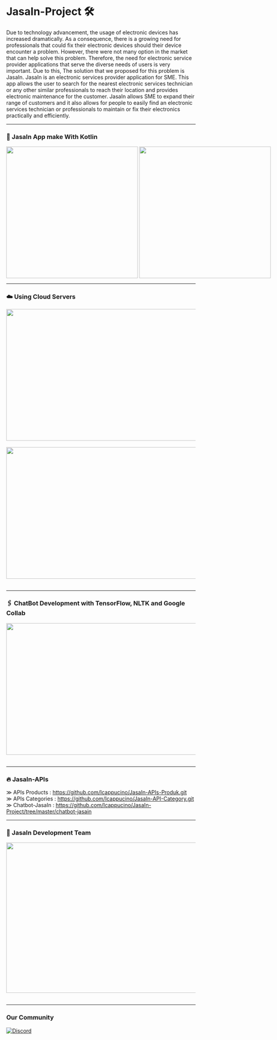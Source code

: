 # JasaIn-Project 🛠️

<p>
Due to technology advancement, the usage of electronic devices has increased dramatically. As a consequence, there is a growing need for professionals that could fix their electronic devices should their device encounter a problem. However, there were not many option in the market that can help solve this problem. Therefore, the need for electronic service provider applications that serve the diverse needs of users is very important. Due to this, The solution that we proposed for this problem is JasaIn. JasaIn is an electronic services provider application for SME. This app allows the user to search for the nearest electronic services technician or any other similar professionals to reach their location and provides electronic maintenance for the customer. JasaIn allows SME to expand their range of customers and it also allows for people to easily find an electronic services technician or professionals to maintain or fix their electronics practically and efficiently.
</p>

---
<h3>📱 JasaIn App make With Kotlin </h3>
<p style="display:flex">
<img height="350em" src="https://github.com/Icappucino/JasaIn-Project/assets/93023359/35a43687-fcdb-4779-97d4-638821a2d28a.jpeg"> &nbsp
<img height="350em" src="https://github.com/Icappucino/JasaIn-Project/assets/93023359/125f7436-c67a-4698-b1a5-0fcc5205c34f.jpeg"> &nbsp
</p>

---
<h3>☁️ Using Cloud Servers</h3>
<img height="350em" width="700em" src="https://github.com/Icappucino/JasaIn-Project/assets/93023359/3b098198-1514-44dd-8db6-f6ea0ba0ba85.jpeg"> &nbsp
<img height="350em" width="700em" src="https://github.com/Icappucino/JasaIn-Project/assets/93023359/3b8a3af6-2dd4-47eb-92c4-19054936dd9f.jpeg"> &nbsp

---
<h3>🖇 ChatBot Development with TensorFlow, NLTK and Google Collab</h3>
<img height="350em" width="700em" src="https://github.com/Icappucino/JasaIn-Project/blob/master/chatbot-jasain/chatbot-screenshot-collab.png"> &nbsp

---
<h3>🔥 JasaIn-APIs</h3>

&#8811; APIs Products    : https://github.com/Icappucino/JasaIn-APIs-Produk.git </br>
&#8811; APIs Categories  : https://github.com/Icappucino/JasaIn-API-Category.git </br>
&#8811; Chatbot-JasaIn  : https://github.com/Icappucino/JasaIn-Project/tree/master/chatbot-jasain </br>
</p>

---
<h3> 👥 JasaIn Development Team </h3>
<img height="400em" width="700em" src="https://github.com/Icappucino/JasaIn-Project/assets/93023359/369a3e8c-3329-436d-b743-39bb3c4ed1a6.jpeg"> &nbsp

---
<h3> Our Community </h3>

<a href="https://discord.gg/DsqU8QxzKs" target="_blank">
    <img alt="Discord" src="https://img.shields.io/badge/Discord-7289DA?style=for-the-badge&logo=discord&logoColor=white" />
  </a>
